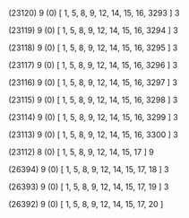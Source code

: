 (23120) 9 (0) [ 1, 5, 8, 9, 12, 14, 15, 16, 3293 ] 3 


(23119) 9 (0) [ 1, 5, 8, 9, 12, 14, 15, 16, 3294 ] 3 


(23118) 9 (0) [ 1, 5, 8, 9, 12, 14, 15, 16, 3295 ] 3 


(23117) 9 (0) [ 1, 5, 8, 9, 12, 14, 15, 16, 3296 ] 3 


(23116) 9 (0) [ 1, 5, 8, 9, 12, 14, 15, 16, 3297 ] 3 


(23115) 9 (0) [ 1, 5, 8, 9, 12, 14, 15, 16, 3298 ] 3 


(23114) 9 (0) [ 1, 5, 8, 9, 12, 14, 15, 16, 3299 ] 3 


(23113) 9 (0) [ 1, 5, 8, 9, 12, 14, 15, 16, 3300 ] 3 


(23112) 8 (0) [ 1, 5, 8, 9, 12, 14, 15, 17 ] 9 


(26394) 9 (0) [ 1, 5, 8, 9, 12, 14, 15, 17, 18 ] 3 


(26393) 9 (0) [ 1, 5, 8, 9, 12, 14, 15, 17, 19 ] 3 


(26392) 9 (0) [ 1, 5, 8, 9, 12, 14, 15, 17, 20 ]  

